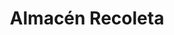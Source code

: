 ---
title: "Almacén Recoleta"
url: /ciudad-autonoma-de-buenos-aires/almacen-recoleta/
shop: general
---